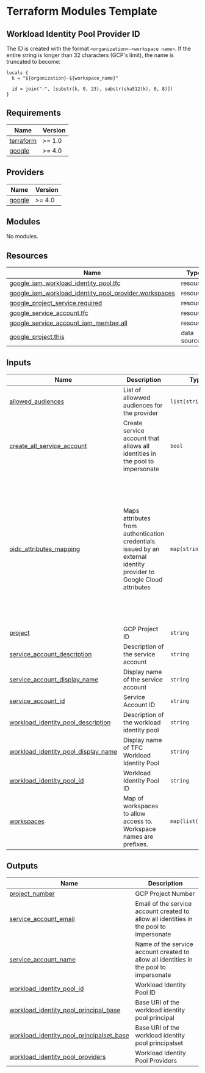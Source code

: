 # Terraform Modules Template

## Workload Identity Pool Provider ID

The ID is created with the format `<organization>-<workspace name>`. If the entire string
is longer than 32 characters (GCP's limit), the name is truncated to become:

```hcl
locals {
  k = "${organization}-${workspace_name}"

  id = join("-", [substr(k, 0, 23), substr(sha512(k), 0, 8)])
}
```

<!-- BEGIN_TF_DOCS -->
## Requirements

| Name | Version |
|------|---------|
| <a name="requirement_terraform"></a> [terraform](#requirement\_terraform) | >= 1.0 |
| <a name="requirement_google"></a> [google](#requirement\_google) | >= 4.0 |

## Providers

| Name | Version |
|------|---------|
| <a name="provider_google"></a> [google](#provider\_google) | >= 4.0 |

## Modules

No modules.

## Resources

| Name | Type |
|------|------|
| [google_iam_workload_identity_pool.tfc](https://registry.terraform.io/providers/hashicorp/google/latest/docs/resources/iam_workload_identity_pool) | resource |
| [google_iam_workload_identity_pool_provider.workspaces](https://registry.terraform.io/providers/hashicorp/google/latest/docs/resources/iam_workload_identity_pool_provider) | resource |
| [google_project_service.required](https://registry.terraform.io/providers/hashicorp/google/latest/docs/resources/project_service) | resource |
| [google_service_account.tfc](https://registry.terraform.io/providers/hashicorp/google/latest/docs/resources/service_account) | resource |
| [google_service_account_iam_member.all](https://registry.terraform.io/providers/hashicorp/google/latest/docs/resources/service_account_iam_member) | resource |
| [google_project.this](https://registry.terraform.io/providers/hashicorp/google/latest/docs/data-sources/project) | data source |

## Inputs

| Name | Description | Type | Default | Required |
|------|-------------|------|---------|:--------:|
| <a name="input_allowed_audiences"></a> [allowed\_audiences](#input\_allowed\_audiences) | List of allowwed audiences for the provider | `list(string)` | <pre>[<br>  "tfc.workload.identity"<br>]</pre> | no |
| <a name="input_create_all_service_account"></a> [create\_all\_service\_account](#input\_create\_all\_service\_account) | Create service account that allows all identities in the pool to impersonate | `bool` | `true` | no |
| <a name="input_oidc_attributes_mapping"></a> [oidc\_attributes\_mapping](#input\_oidc\_attributes\_mapping) | Maps attributes from authentication credentials issued by an external identity provider to Google Cloud attributes | `map(string)` | <pre>{<br>  "attribute.aud": "assertion.aud",<br>  "attribute.terraform_full_workspace": "assertion.terraform_full_workspace",<br>  "attribute.terraform_organization_id": "assertion.terraform_organization_id",<br>  "attribute.terraform_organization_name": "assertion.terraform_organization_name",<br>  "attribute.terraform_run_id": "assertion.terraform_run_id",<br>  "attribute.terraform_run_phase": "assertion.terraform_run_phase",<br>  "attribute.terraform_workspace_id": "assertion.terraform_workspace_id",<br>  "attribute.terraform_workspace_name": "assertion.terraform_workspace_name",<br>  "google.subject": "assertion.sub"<br>}</pre> | no |
| <a name="input_project"></a> [project](#input\_project) | GCP Project ID | `string` | `null` | no |
| <a name="input_service_account_description"></a> [service\_account\_description](#input\_service\_account\_description) | Description of the service account | `string` | `"Used by Terraform Cloud"` | no |
| <a name="input_service_account_display_name"></a> [service\_account\_display\_name](#input\_service\_account\_display\_name) | Display name of the service account | `string` | `"Terraform Cloud"` | no |
| <a name="input_service_account_id"></a> [service\_account\_id](#input\_service\_account\_id) | Service Account ID | `string` | `"terraform-cloud"` | no |
| <a name="input_workload_identity_pool_description"></a> [workload\_identity\_pool\_description](#input\_workload\_identity\_pool\_description) | Description of the workload identity pool | `string` | `"Terraform Cloud Workload Identity"` | no |
| <a name="input_workload_identity_pool_display_name"></a> [workload\_identity\_pool\_display\_name](#input\_workload\_identity\_pool\_display\_name) | Display name of TFC Workload Identity Pool | `string` | `"Terraform Cloud"` | no |
| <a name="input_workload_identity_pool_id"></a> [workload\_identity\_pool\_id](#input\_workload\_identity\_pool\_id) | Workload Identity Pool ID | `string` | `"terraform-cloud"` | no |
| <a name="input_workspaces"></a> [workspaces](#input\_workspaces) | Map of workspaces to allow access to. Workspace names are prefixes. | `map(list(string))` | n/a | yes |

## Outputs

| Name | Description |
|------|-------------|
| <a name="output_project_number"></a> [project\_number](#output\_project\_number) | GCP Project Number |
| <a name="output_service_account_email"></a> [service\_account\_email](#output\_service\_account\_email) | Email of the service account created to allow all identities in the pool to impersonate |
| <a name="output_service_account_name"></a> [service\_account\_name](#output\_service\_account\_name) | Name of the service account created to allow all identities in the pool to impersonate |
| <a name="output_workload_identity_pool_id"></a> [workload\_identity\_pool\_id](#output\_workload\_identity\_pool\_id) | Workload Identity Pool ID |
| <a name="output_workload_identity_pool_principal_base"></a> [workload\_identity\_pool\_principal\_base](#output\_workload\_identity\_pool\_principal\_base) | Base URI of the workload identity pool principal |
| <a name="output_workload_identity_pool_principalset_base"></a> [workload\_identity\_pool\_principalset\_base](#output\_workload\_identity\_pool\_principalset\_base) | Base URI of the workload identity pool principalset |
| <a name="output_workload_identity_pool_providers"></a> [workload\_identity\_pool\_providers](#output\_workload\_identity\_pool\_providers) | Workload Identity Pool Providers |
<!-- END_TF_DOCS -->
